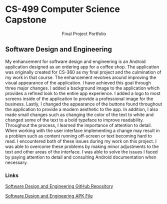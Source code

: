 # CS-499 Computer Science Capstone

<p align="center">
Final Project Portfolio
</p>

## Software Design and Engineering

My enhancement for software design and engineering is an Android application designed as an ordering app for a coffee shop. The application was originally created for CS-360 as my final project and the culmination of my work in that course. The enhancement revolves around improving the visual appearance of the application. I have achieved this goal through three major changes. I added a background image to the application which provides a refined look to the entire app experience. I added a logo to most screens inside of the application to provide a professional image for the business. Lastly, I changed the appearance of the buttons found throughout the application to provide a modern aesthetic to the app. In addition, I also made small changes such as changing the color of the text to white and changed some of the text to a bold typeface to improve readability. Throughout the process, I learned the importance of attention to detail. When working with the user interface implementing a change may result in a problem such as content running off-screen or text becoming hard to read. I encountered both of these issues during my work on this project. I was able to overcome these problems by making minor adjustments to the text and other areas of the interface. I was able to solve the issues I faced by paying attention to detail and consulting Android documentation when necessary.

### Links
[Software Design and Engineering GitHub Repository](https://github.com/californiakong/californiakong.github.io/tree/main/Mocha-Moment)

[Software Design and Engineering APK File](mocha_moment.apk)
